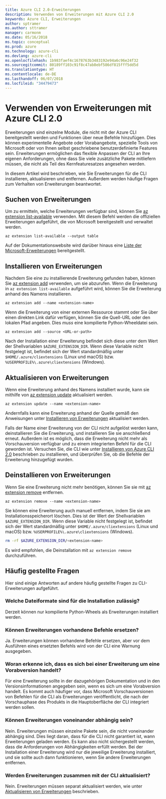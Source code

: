 ```yaml
---
title: Azure CLI 2.0-Erweiterungen
description: Verwenden von Erweiterungen mit Azure CLI 2.0
keywords: Azure CLI, Erweiterungen
author: sptramer
ms.author: sttramer
manager: carmonm
ms.date: 05/16/2018
ms.topic: conceptual
ms.prod: azure
ms.technology: azure-cli
ms.devlang: azure-cli
ms.openlocfilehash: 1b983faef4c1678763b3483192e94a6c96e24f32
ms.sourcegitcommit: 80189ff103c91f8c47ab8ebf586df815fff5dd5d
ms.translationtype: HT
ms.contentlocale: de-DE
ms.lasthandoff: 06/07/2018
ms.locfileid: "34479473"
---
```

# <a name="using-extensions-with-the-azure-cli-20"></a>Verwenden von Erweiterungen mit Azure CLI 2.0

Erweiterungen sind einzelne Module, die nicht mit der Azure CLI bereitgestellt werden und Funktionen über neue Befehle hinzufügen. Dies können experimentelle Angebote oder Vorabangebote, spezielle Tools von Microsoft oder von Ihnen selbst geschriebene benutzerdefinierte Features sein. Erweiterungen ermöglichen das flexible Anpassen der CLI an Ihre eigenen Anforderungen, ohne dass Sie viele zusätzliche Pakete mitliefern müssen, die nicht als Teil des Kernfeaturesatzes angesehen werden.

In diesem Artikel wird beschrieben, wie Sie Erweiterungen für die CLI installieren, aktualisieren und entfernen. Außerdem werden häufige Fragen zum Verhalten von Erweiterungen beantwortet.

## <a name="find-extensions"></a>Suchen von Erweiterungen

Um zu ermitteln, welche Erweiterungen verfügbar sind, können Sie [az extension list-available](/cli/azure/extension#az-extension-list-available) verwenden. Mit diesem Befehl werden die offiziellen Erweiterungen aufgeführt, die von Microsoft bereitgestellt und verwaltet werden.

```azurecli-interactive
az extension list-available --output table
```

Auf der Dokumentationswebsite wird darüber hinaus eine [Liste der Microsoft-Erweiterungen](azure-cli-extensions-list.md) bereitgestellt.

## <a name="install-extensions"></a>Installieren von Erweiterungen

Nachdem Sie eine zu installierende Erweiterung gefunden haben, können Sie [az extension add](https://docs.microsoft.com/cli/azure/extension#az-extension-add) verwenden, um sie abzurufen. Wenn die Erweiterung in `az extension list-available` aufgeführt wird, können Sie die Erweiterung anhand des Namens installieren.

```azurecli-interactive
az extension add --name <extension-name>
```

Wenn die Erweiterung von einer externen Ressource stammt oder Sie über einen direkten Link dafür verfügen, können Sie die Quell-URL oder den lokalen Pfad angeben. Dies _muss_ eine kompilierte Python-Wheeldatei sein.

```azurecli-interactive
az extension add --source <URL-or-path>
```

Nach der Installation einer Erweiterung befindet sich diese unter dem Wert der Shellvariablen `$AZURE_EXTENSION_DIR`. Wenn diese Variable nicht festgelegt ist, befindet sich der Wert standardmäßig unter `$HOME/.azure/cliextensions` (Linux und macOS) bzw. `%USERPROFILE%\.azure\cliextensions` (Windows).

## <a name="update-extensions"></a>Aktualisieren von Erweiterungen

Wenn eine Erweiterung anhand des Namens installiert wurde, kann sie mithilfe von [az extension update](https://docs.microsoft.com/cli/azure/extension#az-extension-update) aktualisiert werden.

```azurecli-interactive
az extension update --name <extension-name>
```

Andernfalls kann eine Erweiterung anhand der Quelle gemäß den Anweisungen unter [Installieren von Erweiterungen](#install-extensions) aktualisiert werden.

Falls der Name einer Erweiterung von der CLI nicht aufgelöst werden kann, deinstallieren Sie die Erweiterung, und installieren Sie sie anschließend erneut. Außerdem ist es möglich, dass die Erweiterung nicht mehr als Vorschauversion verfügbar und zu einem integrierten Befehl für die CLI geworden ist. Versuchen Sie, die CLI wie unter [Installieren von Azure CLI 2.0](install-azure-cli.md) beschrieben zu installieren, und überprüfen Sie, ob die Befehle der Erweiterung hinzugefügt wurden. 

## <a name="uninstall-extensions"></a>Deinstallieren von Erweiterungen

Wenn Sie eine Erweiterung nicht mehr benötigen, können Sie sie mit [az extension remove](https://docs.microsoft.com/cli/azure/extension#az-extension-remove) entfernen.

```azurecli-interactive
az extension remove --name <extension-name>
```

Sie können eine Erweiterung auch manuell entfernen, indem Sie sie am Installationsspeicherort löschen. Dies ist der Wert der Shellvariablen `$AZURE_EXTENSION_DIR`. Wenn diese Variable nicht festgelegt ist, befindet sich der Wert standardmäßig unter `$HOME/.azure/cliextensions` (Linux und macOS) bzw. `%USERPROFILE%\.azure\cliextensions` (Windows).

```bash
rm -rf $AZURE_EXTENSION_DIR/<extension-name>
```

Es wird empfohlen, die Deinstallation mit `az extension remove` durchzuführen.

## <a name="faq"></a>Häufig gestellte Fragen

Hier sind einige Antworten auf andere häufig gestellte Fragen zu CLI-Erweiterungen aufgeführt.

### <a name="what-file-formats-are-allowed-for-installation"></a>Welche Dateiformate sind für die Installation zulässig?

Derzeit können nur kompilierte Python-Wheels als Erweiterungen installiert werden.

### <a name="can-extensions-replace-existing-commands"></a>Können Erweiterungen vorhandene Befehle ersetzen?

Ja. Erweiterungen können vorhandene Befehle ersetzen, aber vor dem Ausführen eines ersetzten Befehls wird von der CLI eine Warnung ausgegeben.

### <a name="how-can-i-tell-if-an-extension-is-in-pre-release"></a>Woran erkenne ich, dass es sich bei einer Erweiterung um eine Vorabversion handelt?

Für eine Erweiterung sollte in der dazugehörigen Dokumentation und in den Versionsinformationen angegeben sein, wenn es sich um eine Vorabversion handelt. Es kommt auch häufiger vor, dass Microsoft Vorschauversionen von Befehlen für die CLI als Erweiterungen veröffentlicht, die nach der Vorschauphase des Produkts in die Hauptoberfläche der CLI integriert werden sollen.

### <a name="can-extensions-depend-upon-each-other"></a>Können Erweiterungen voneinander abhängig sein?

Nein. Erweiterungen müssen einzelne Pakete sein, die nicht voneinander abhängig sind. Dies liegt daran, dass für die CLI nicht garantiert ist, wann Erweiterungen geladen werden. Es kann also nicht sichergestellt werden, dass die Anforderungen von Abhängigkeiten erfüllt werden. Bei der Installation einer Erweiterung wird nur die jeweilige Erweiterung installiert, und sie sollte auch dann funktionieren, wenn Sie andere Erweiterungen entfernen.

### <a name="are-extensions-updated-along-with-the-cli"></a>Werden Erweiterungen zusammen mit der CLI aktualisiert?

Nein. Erweiterungen müssen separat aktualisiert werden, wie unter [Aktualisieren von Erweiterungen](#update-extensions) beschrieben.

